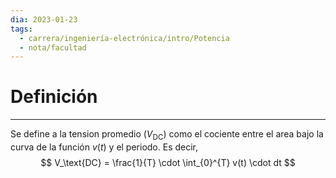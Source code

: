 ```yaml
---
dia: 2023-01-23
tags:
  - carrera/ingeniería-electrónica/intro/Potencia
  - nota/facultad
---
```

# Definición
---
Se define a la tension promedio ($V_\text{DC}$) como el cociente entre el area bajo la curva de la función $v(t)$ y el periodo.
Es decir,
$$
V_\text{DC} = \frac{1}{T} \cdot \int_{0}^{T} v(t) \cdot dt
$$